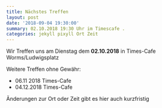 ```yaml
---
title: Nächstes Treffen
layout: post
date: '2018-09-04 19:30:00'
summary: 02.10.2018 19:30 Uhr im Timescafe .
categories: jekyll pixyll Ort Zeit
---
```


Wir Treffen uns am Dienstag dem **02.10.2018** in Times-Cafe Worms/Ludwigsplatz

Weitere Treffen ohne Gewähr:

* 06.11 2018 Times-Cafe
* 04.12.2018 Times-Cafe

Änderungen zur Ort oder Zeit gibt es hier auch kurzfristig